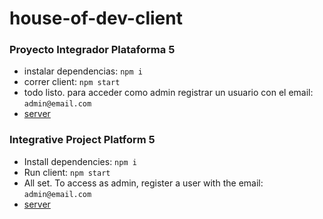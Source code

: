# house-of-dev-client

### Proyecto Integrador Plataforma 5
- instalar dependencias: `npm i`
- correr client: `npm start`
- todo listo. para acceder como admin registrar un usuario con el email: `admin@email.com`
- [server](https://github.com/pibelanzallamas/house-of-dev-server)

### Integrative Project Platform 5
- Install dependencies: `npm i`
- Run client: `npm start`
- All set. To access as admin, register a user with the email: `admin@email.com`
- [server](https://github.com/pibelanzallamas/house-of-dev-server)
